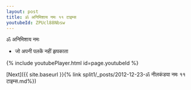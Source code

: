 ```yaml
---
layout: post
title: ॐ अनिमिशाय नमः ११ टाइम्स
youtubeId: ZPUcl88Nbsw
---
```

 
 
 ॐ अनिमिशाय नमः  
 
 -  जो अपनी पलकें नहीं झपकाता 
 
  
 
  
 
 
 
 
 
 


{% include youtubePlayer.html id=page.youtubeId %}
 
[Next]({{ site.baseurl }}{% link  split1/_posts/2012-12-23-ॐ नीलकंडया नमः ११ टाइम्स.md%})
 
